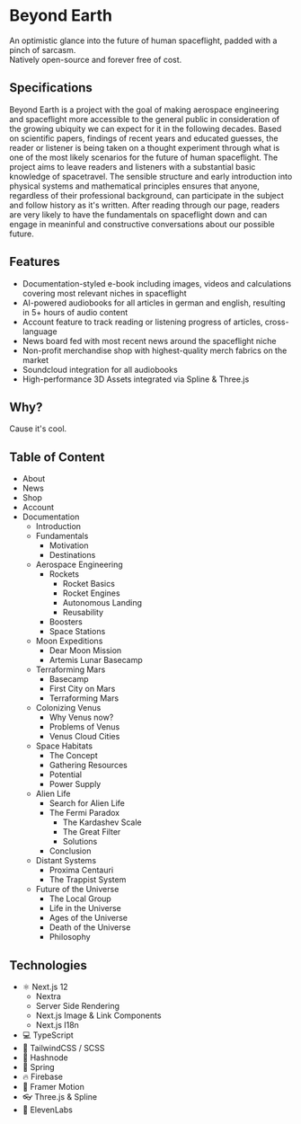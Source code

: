 <h1>Beyond Earth </h1>
An optimistic glance into the future of human spaceflight, padded with a pinch of sarcasm. <br />
Natively open-source and forever free of cost.
 
 ## Specifications
Beyond Earth is a project with the goal of making aerospace engineering and spaceflight more accessible to the general public in consideration of the growing ubiquity we can expect for it in the following decades. Based on scientific papers, findings of recent years and educated guesses, the reader or listener is being taken on a thought experiment through what is one of the most likely scenarios for the future of human spaceflight. The project aims to leave readers and listeners with a substantial basic knowledge of spacetravel. The sensible structure and early introduction into physical systems and mathematical principles ensures that anyone, regardless of their professional background, can participate in the subject and follow history as it's written. After reading through our page, readers are very likely to have the fundamentals on spaceflight down and can engage in meaninful and constructive conversations about our possible future.

## Features
- Documentation-styled e-book including images, videos and calculations covering most relevant niches in spaceflight
- AI-powered audiobooks for all articles in german and english, resulting in 5+ hours of audio content
- Account feature to track reading or listening progress of articles, cross-language
- News board fed with most recent news around the spaceflight niche
- Non-profit merchandise shop with highest-quality merch fabrics on the market
- Soundcloud integration for all audiobooks
- High-performance 3D Assets integrated via Spline & Three.js

## Why?
Cause it's cool. 

## Table of Content

- About
- News
- Shop
- Account
- Documentation
   - Introduction
   - Fundamentals
      - Motivation
      - Destinations
   - Aerospace Engineering
      - Rockets
         - Rocket Basics
         - Rocket Engines
         - Autonomous Landing
         - Reusability
      - Boosters
      - Space Stations
  - Moon Expeditions
      - Dear Moon Mission
      - Artemis Lunar Basecamp
  - Terraforming Mars
      - Basecamp
      - First City on Mars
      - Terraforming Mars
  - Colonizing Venus
      - Why Venus now?
      - Problems of Venus
      - Venus Cloud Cities
  - Space Habitats
      - The Concept
      - Gathering Resources
      - Potential
      - Power Supply
  - Alien Life
      - Search for Alien Life
      - The Fermi Paradox
         - The Kardashev Scale
         - The Great Filter
         - Solutions
     - Conclusion
  - Distant Systems
     - Proxima Centauri
     - The Trappist System
  - Future of the Universe
     - The Local Group
     - Life in the Universe
     - Ages of the Universe
     - Death of the Universe
     - Philosophy

## Technologies

- ⚛️ Next.js 12
  - Nextra
  - Server Side Rendering
  - Next.js Image & Link Components
  - Next.js I18n
- 💻 TypeScript
- 🎨 TailwindCSS / SCSS
- 💠 Hashnode
- 👕 Spring
- 🔥 Firebase
- 💨 Framer Motion
- 👓 Three.js & Spline
- 🤖 ElevenLabs
